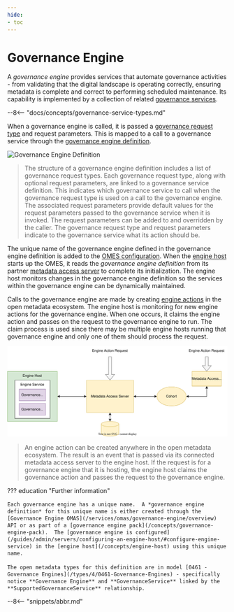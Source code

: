 ```yaml
---
hide:
- toc
---
```


<!-- SPDX-License-Identifier: CC-BY-4.0 -->
<!-- Copyright Contributors to the ODPi Egeria project. -->

# Governance Engine

A *governance engine* provides services that automate governance activities - from validating that the digital landscape is operating correctly, ensuring metadata is complete and correct to performing scheduled maintenance.  Its capability is implemented by a collection of related [governance services](/concepts/governance-service).

--8<-- "docs/concepts/governance-service-types.md"

When a governance engine is called, it is passed a [governance request type](/concepts/governance-request-type) and request parameters.  This is mapped to a call to a governance service through the [governance engine definition](/concepts/governance-engine-definition).

![Governance Engine Definition](/guides/developer/open-metadata-archives/governance-engine-definition.svg)
> The structure of a governance engine definition includes a list of governance request types.  Each governance request type, along with optional request parameters, are linked to a governance service definition.  This indicates which governance service to call when the governance request type is used on a call to the governance engine.  The associated request parameters provide default values for the request parameters passed to the governance service when it is invoked.  The request parameters can be added to and overridden by the caller.  The governance request type and request parameters indicate to the governance service what its action should be.

The unique name of the governance engine defined in the governance engine definition is added to the [OMES configuration](/guides/admin/servers/configuring-an-engine-host/#configure-engine-service).  When the [engine host](/concepts/engine-host) starts up the OMES, it reads the *governance engine definition* from its partner [metadata access server](/concepts/metadata-access-server) to complete its initialization.  The engine host monitors changes in the governance engine definition so the services within the governance engine can be dynamically maintained.

Calls to the governance engine are made by creating [engine actions](/concepts/engine-action) in the open metadata ecosystem.  The engine host is monitoring for new engine actions for the governance engine.  When one occurs, it claims the engine action and passes on the request to the governance engine to run.  The claim process is used since there may be multiple engine hosts running that governance engine and only one of them should process the request.

![Calling a governance engine](governance-engine-call.svg)
> An engine action can be created anywhere in the open metadata ecosystem.  The result is an event that is passed via its connected metadata access server to the engine host.  If the request is for a governance engine that it is hosting, the engine host claims the governance action and passes the request to the governance engine.

??? education "Further information"

    Each governance engine has a unique name.  A *governance engine definition* for this unique name is either created through the [Governance Engine OMAS](/services/omas/governance-engine/overview) API or as part of a [governance engine pack](/concepts/governance-engine-pack).  The [governance engine is configured](/guides/admin/servers/configuring-an-engine-host/#configure-engine-service) in the [engine host](/concepts/engine-host) using this unique name.

    The open metadata types for this definition are in model [0461 - Governance Engines](/types/4/0461-Governance-Engines) - specifically notice **Governance Engine** and **GovernanceService** linked by the **SupportedGovernanceService** relationship.

--8<-- "snippets/abbr.md"
